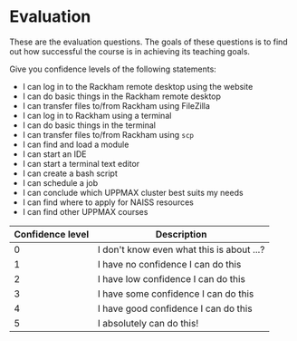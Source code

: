 # Evaluation

These are the evaluation questions.
The goals of these questions is to find out how successful
the course is in achieving its teaching goals.

Give you confidence levels of the following statements:

- I can log in to the Rackham remote desktop using the website
- I can do basic things in the Rackham remote desktop
- I can transfer files to/from Rackham using FileZilla
- I can log in to Rackham using a terminal
- I can do basic things in the terminal
- I can transfer files to/from Rackham using `scp`
- I can find and load a module
- I can start an IDE
- I can start a terminal text editor
- I can create a bash script
- I can schedule a job
- I can conclude which UPPMAX cluster best suits my needs 
- I can find where to apply for NAISS resources
- I can find other UPPMAX courses

Confidence level|Description
----------------|-----------------------------------------
0               |I don't know even what this is about ...?
1               |I have no confidence I can do this
2               |I have low confidence I can do this
3               |I have some confidence I can do this
4               |I have good confidence I can do this
5               |I absolutely can do this!
